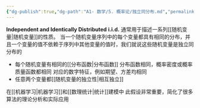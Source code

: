 ```yaml
---
{"dg-publish":true,"dg-path":"A1- 数学/5. 概率论/独立同分布.md","permalink":"/A1- 数学/5. 概率论/独立同分布/","dgPassFrontmatter":true,"noteIcon":"","created":"2024-06-14T21:21:22.724+08:00","updated":"2025-04-14T18:25:19.672+08:00"}
---
```


**Independent and Identically Distributed**  **i.i.d.**
通常用于描述一系列[[随机变量\|随机变量]]的性质。
当一个随机变量序列中的每个变量都具有相同的分布，并且一个变量的值不依赖于序列中其他变量的值时，我们就说这些随机变量是独立同分布的

- 每个随机变量有相同的[[分布函数\|分布函数]]
	分布函数相同，概率密度或概率质量函数都相同
	对应的数字特征，例如期望、方差均相同
- 任意两个变量都[[随机变量的独立性\|相互独立]]

在[[机器学习\|机器学习]]和[[数理统计\|统计]]建模中
此假设非常重要，简化了很多算法的理论分析和实际应用





